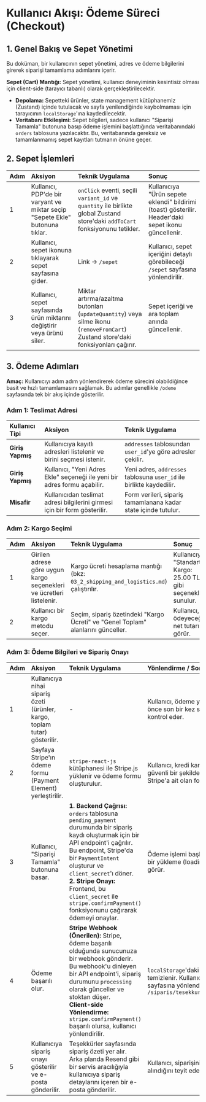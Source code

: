 # Kullanıcı Akışı: Ödeme Süreci (Checkout)

## 1. Genel Bakış ve Sepet Yönetimi

Bu doküman, bir kullanıcının sepet yönetimi, adres ve ödeme bilgilerini girerek siparişi tamamlama adımlarını içerir.

**Sepet (Cart) Mantığı:**
Sepet yönetimi, kullanıcı deneyiminin kesintisiz olması için client-side (tarayıcı tabanlı) olarak gerçekleştirilecektir.
- **Depolama:** Sepetteki ürünler, state management kütüphanemiz (Zustand) içinde tutulacak ve sayfa yenilendiğinde kaybolmaması için tarayıcının `localStorage`'ına kaydedilecektir.
- **Veritabanı Etkileşimi:** Sepet bilgileri, sadece kullanıcı "Siparişi Tamamla" butonuna basıp ödeme işlemini başlattığında veritabanındaki `orders` tablosuna yazılacaktır. Bu, veritabanında gereksiz ve tamamlanmamış sepet kayıtları tutmanın önüne geçer.

## 2. Sepet İşlemleri

| Adım | Aksiyon                                                                   | Teknik Uygulama                                                                                                     | Sonuç                                                                                                    |
| :--- | :------------------------------------------------------------------------ | :------------------------------------------------------------------------------------------------------------------ | :------------------------------------------------------------------------------------------------------- |
| 1    | Kullanıcı, PDP'de bir varyant ve miktar seçip "Sepete Ekle" butonuna tıklar. | `onClick` eventi, seçili `variant_id` ve `quantity` ile birlikte global Zustand store'daki `addToCart` fonksiyonunu tetikler. | Kullanıcıya "Ürün sepete eklendi" bildirimi (toast) gösterilir. Header'daki sepet ikonu güncellenir.     |
| 2    | Kullanıcı, sepet ikonuna tıklayarak sepet sayfasına gider.                 | Link -> `/sepet`                                                                                                    | Kullanıcı, sepet içeriğini detaylı görebileceği `/sepet` sayfasına yönlendirilir.                        |
| 3    | Kullanıcı, sepet sayfasında ürün miktarını değiştirir veya ürünü siler.   | Miktar artırma/azaltma butonları (`updateQuantity`) veya silme ikonu (`removeFromCart`) Zustand store'daki fonksiyonları çağırır. | Sepet içeriği ve ara toplam anında güncellenir.                                                          |

## 3. Ödeme Adımları

**Amaç:** Kullanıcıyı adım adım yönlendirerek ödeme sürecini olabildiğince basit ve hızlı tamamlamasını sağlamak. Bu adımlar genellikle `/odeme` sayfasında tek bir akış içinde gösterilir.

### Adım 1: Teslimat Adresi

| Kullanıcı Tipi | Aksiyon                                                                    | Teknik Uygulama                                                                         |
| :------------- | :------------------------------------------------------------------------- | :-------------------------------------------------------------------------------------- |
| **Giriş Yapmış** | Kullanıcıya kayıtlı adresleri listelenir ve birini seçmesi istenir.        | `addresses` tablosundan `user_id`'ye göre adresler çekilir.                             |
| **Giriş Yapmış** | Kullanıcı, "Yeni Adres Ekle" seçeneği ile yeni bir adres formu açabilir.    | Yeni adres, `addresses` tablosuna `user_id` ile birlikte kaydedilir.                  |
| **Misafir**      | Kullanıcıdan teslimat adresi bilgilerini girmesi için bir form gösterilir. | Form verileri, sipariş tamamlanana kadar state içinde tutulur.                          |

### Adım 2: Kargo Seçimi

| Adım | Aksiyon                                                              | Teknik Uygulama                                                                  | Sonuç                                                          |
| :--- | :------------------------------------------------------------------- | :------------------------------------------------------------------------------- | :------------------------------------------------------------- |
| 1    | Girilen adrese göre uygun kargo seçenekleri ve ücretleri listelenir. | Kargo ücreti hesaplama mantığı (bkz: `03_2_shipping_and_logistics.md`) çalıştırılır. | Kullanıcıya "Standart Kargo: 25.00 TL" gibi seçenekler sunulur. |
| 2    | Kullanıcı bir kargo metodu seçer.                                    | Seçim, sipariş özetindeki "Kargo Ücreti" ve "Genel Toplam" alanlarını günceller.   | Kullanıcı, ödeyeceği net tutarı görür.                         |

### Adım 3: Ödeme Bilgileri ve Sipariş Onayı

| Adım | Aksiyon                                                                   | Teknik Uygulama                                                                                                                                                                                             | Yönlendirme / Sonuç                                                                                                     |
| :--- | :------------------------------------------------------------------------ | :---------------------------------------------------------------------------------------------------------------------------------------------------------------------------------------------------------- | :---------------------------------------------------------------------------------------------------------------------- |
| 1    | Kullanıcıya nihai sipariş özeti (ürünler, kargo, toplam tutar) gösterilir.    | -                                                                                                                                                                                                           | Kullanıcı, ödeme yapmadan önce son bir kez siparişini kontrol eder.                                                     |
| 2    | Sayfaya Stripe'ın ödeme formu (Payment Element) yerleştirilir.            | `stripe-react-js` kütüphanesi ile Stripe.js yüklenir ve ödeme formu oluşturulur.                                                                                                                            | Kullanıcı, kredi kartı bilgilerini güvenli bir şekilde doğrudan Stripe'a ait olan forma girer.                      |
| 3    | Kullanıcı, "Siparişi Tamamla" butonuna basar.                             | **1. Backend Çağrısı:** `orders` tablosuna `pending_payment` durumunda bir sipariş kaydı oluşturmak için bir API endpoint'i çağrılır. Bu endpoint, Stripe'da bir `PaymentIntent` oluşturur ve `client_secret`'ı döner.<br/>**2. Stripe Onayı:** Frontend, bu `client_secret` ile `stripe.confirmPayment()` fonksiyonunu çağırarak ödemeyi onaylar. | Ödeme işlemi başlar. Kullanıcı bir yükleme (loading) durumu görür.                                                    |
| 4    | Ödeme başarılı olur.                                                      | **Stripe Webhook (Önerilen):** Stripe, ödeme başarılı olduğunda sunucunuza bir webhook gönderir. Bu webhook'u dinleyen bir API endpoint'i, sipariş durumunu `processing` olarak günceller ve stoktan düşer.<br/>**Client-side Yönlendirme:** `stripe.confirmPayment()` başarılı olursa, kullanıcı yönlendirilir. | `localStorage`'daki sepet temizlenir. Kullanıcı, sipariş onay sayfasına yönlendirilir: `/siparis/tesekkurler/[orderId]` |
| 5    | Kullanıcıya sipariş onayı gösterilir ve e-posta gönderilir.               | Teşekkürler sayfasında sipariş özeti yer alır. Arka planda Resend gibi bir servis aracılığıyla kullanıcıya sipariş detaylarını içeren bir e-posta gönderilir.                                                    | Kullanıcı, siparişinin başarıyla alındığını teyit eder.                                                               | 